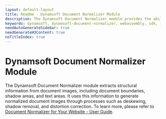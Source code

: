 ```yaml
---
layout: default-layout
title: Readme - Dynamsoft Document Normalizer Module
description: The Dynamsoft Document Normalizer module provides the ability to take pictures of documents with your camera and normalize them to obtain high-quality images for further processing or archiving purposes. 
keywords: dynamsoft, dynamsoft-document-normalizer, webassembly, sdk, javascript, typescript
needAutoGenerateSidebar: true
needGenerateH3Content: true
noTitleIndex: true
---
```


# Dynamsoft Document Normalizer Module

The Dynamsoft Document Normalizer module extracts structural information from document images, including document boundaries, shadow areas, and text areas. It uses this information to generate normalized document images through processes such as deskewing, shadow removal, and distortion correction. To learn more, please refer to [Document Normalizer for Your Website - User Guide](https://www.dynamsoft.com/document-normalizer/docs/web/programming/javascript/user-guide/index.html).